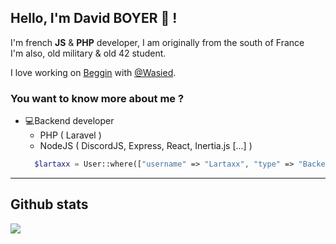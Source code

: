 ## Hello, I'm David BOYER 👋 !
I'm french **JS** & **PHP** developer, I am originally from the south of France <br>
I'm also, old military & old 42 student.

I love working on [Beggin](https://beggin.fr) with [@Wasied](https://github.com/Wasied).

### You want to know more about me ?

* 💻Backend developer
    - PHP ( Laravel )
    - NodeJS ( DiscordJS, Express, React, Inertia.js [...] )
  ```php
    $lartaxx = User::where(["username" => "Lartaxx", "type" => "Backend developer"])->first();
  ```
  
***

## Github stats
[![](https://github-readme-stats.vercel.app/api/top-langs/?username=lartaxx&hide=css,html,less,scss,hack,shell)](https://github.com/anuraghazra/github-readme-stats)
